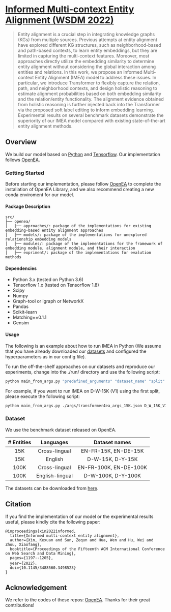 # [Informed Multi-context Entity Alignment (WSDM 2022)](https://dl.acm.org/doi/abs/10.1145/3488560.3498523)

> Entity alignment is a crucial step in integrating knowledge graphs (KGs) from multiple sources. Previous attempts at entity alignment have explored different KG structures, such as neighborhood-based and path-based contexts, to learn entity embeddings, but they are limited in capturing the multi-context features. Moreover, most approaches directly utilize the embedding similarity to determine entity alignment without considering the global interaction among entities and relations. In this work, we propose an Informed Multi-context Entity Alignment (IMEA) model to address these issues. In particular, we introduce Transformer to flexibly capture the relation, path, and neighborhood contexts, and design holistic reasoning to estimate alignment probabilities based on both embedding similarity and the relation/entity functionality. The alignment evidence obtained from holistic reasoning is further injected back into the Transformer via the proposed soft label editing to inform embedding learning. Experimental results on several benchmark datasets demonstrate the superiority of our IMEA model compared with existing state-of-the-art entity alignment methods. 


## Overview

We build our model based on [Python](https://www.python.org/) and [Tensorflow](https://www.tensorflow.org/). Our implementation follows [OpenEA](https://github.com/nju-websoft/OpenEA).

### Getting Started
Before starting our implementation, please follow [OpenEA](https://github.com/nju-websoft/OpenEA) to complete the installation of OpenEA Library, and we also recommend creating a new conda enviroment for our model.

#### Package Description

```
src/
├── openea/
│   ├── approaches/: package of the implementations for existing embedding-based entity alignment approaches
│   ├── models/: package of the implementations for unexplored relationship embedding models
│   ├── modules/: package of the implementations for the framework of embedding module, alignment module, and their interaction
│   ├── expriment/: package of the implementations for evalution methods
```

#### Dependencies
* Python 3.x (tested on Python 3.6)
* Tensorflow 1.x (tested on Tensorflow 1.8)
* Scipy
* Numpy
* Graph-tool or igraph or NetworkX
* Pandas
* Scikit-learn
* Matching==0.1.1
* Gensim


#### Usage
The following is an example about how to run IMEA in Python (We assume that you have already downloaded our [datasets](https://www.dropbox.com/s/hbyzesmz1u7ejdu/OpenEA_dataset.zip?dl=0) and configured the hyperparameters as in our config file).

To run the off-the-shelf approaches on our datasets and reproduce our experiments, change into the ./run/ directory and use the following script:

```bash
python main_from_args.py "predefined_arguments" "dataset_name" "split"
```

For example, if you want to run IMEA on D-W-15K (V1) using the first split, please execute the following script:

```bash
python main_from_args.py ./args/transformer4ea_args_15K.json D_W_15K_V1 721_5fold/1/
```

### Dataset

We use the benchmark dataset released on OpenEA.

*#* Entities | Languages | Dataset names
:---: | :---: | :---: 
15K | Cross-lingual | EN-FR-15K, EN-DE-15K
15K | English | D-W-15K, D-Y-15K
100K | Cross-lingual | EN-FR-100K, EN-DE-100K
100K | English-lingual | D-W-100K, D-Y-100K

The datasets can be downloaded from [here](https://www.dropbox.com/s/hbyzesmz1u7ejdu/OpenEA_dataset.zip?dl=0).


## Citation
If you find the implementation of our model or the experimental results useful, please kindly cite the following paper:
```
@inproceedings{xin2022informed,
  title={Informed multi-context entity alignment},
  author={Xin, Kexuan and Sun, Zequn and Hua, Wen and Hu, Wei and Zhou, Xiaofang},
  booktitle={Proceedings of the Fifteenth ACM International Conference on Web Search and Data Mining},
  pages={1197--1205},
  year={2022}，
  doi={10.1145/3488560.3498523}
}
```

## Acknowledgement
We refer to the codes of these repos: [OpenEA](https://github.com/nju-websoft/OpenEA). 
Thanks for their great contributions!
